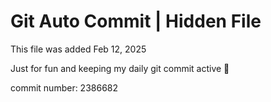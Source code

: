# Git Auto Commit | Hidden File

This file was added Feb 12, 2025

Just for fun and keeping my daily git commit active 🤪

commit number: 2386682
